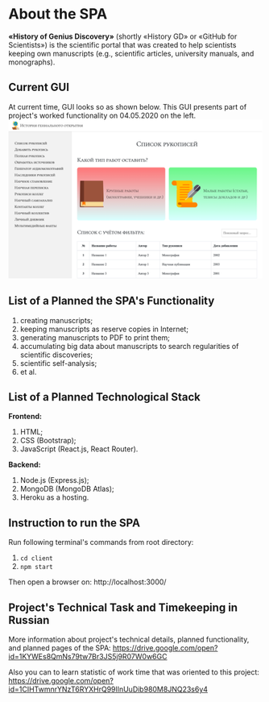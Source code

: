 # About the SPA
**«History of Genius Discovery»** (shortly «History GD» or «GitHub 
for Scientists») is the scientific portal that was created to help 
scientists keeping own manuscripts (e.g., scientific articles, 
university manuals, and monographs).

## Current GUI
At current time, GUI looks so as shown below. This GUI presents 
part of project's worked functionality on 04.05.2020 on the left. 
![File:GUI on 04.05.2020](client/public/img/GUI-on-04.05.2020.png "GUI on 04.05.2020")

## List of a Planned the SPA's Functionality
1) creating manuscripts;
2) keeping manuscripts as reserve copies in Internet;
3) generating manuscripts to PDF to print them;
4) accumulating big data about manuscripts to search regularities 
of scientific discoveries;
5) scientific self-analysis;
6) et al.

## List of a Planned Technological Stack
**Frontend:**
1) HTML;
2) CSS (Bootstrap);
3) JavaScript (React.js, React Router).

**Backend:**
1) Node.js (Express.js);
2) MongoDB (MongoDB Atlas);
3) Heroku as a hosting.

## Instruction to run the SPA
Run following terminal's commands from root directory:
1. `cd client`
2. `npm start`

Then open a browser on: http://localhost:3000/

## Project's Technical Task and Timekeeping in Russian
More information about project's technical details, planned 
functionality, and planned pages of the SPA: 
https://drive.google.com/open?id=1KYWEs8QmNs79tw7Br3JS5j9R07W0w6GC

Also you can to learn statistic of work time that was oriented to 
this project: 
https://drive.google.com/open?id=1CIHTwmnrYNzT6RYXHrQ99lInUuDib980M8JNQ23s6y4
